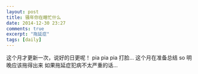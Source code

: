 ```yaml
---
layout: post
title: 骚年你在瞎忙什么
date: 2014-12-30 23:27
comments: true
excerpt: "拖延症"
tags: [daily]
---
```

这个月才更新一次，说好的日更呢！
pia pia pia 打脸…
这个月在准备总结
so 明晚应该拖得出来
如果拖延症犯病不太严重的话…
